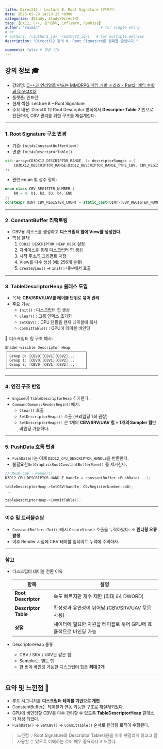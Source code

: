 ```yaml
---
title: DirecX12 | Lecture 8. Root Signature (인프런)
date: 2025-05-28 14:10:23 +0900
categories: [Study, Study\DirectX]
tags: [DX12, C++, 강의정리, inflearn, Rookiss]
author: "rniman"                            # for single entry
# or
# authors: [<author1_id>, <author2_id>]   # for multiple entries
description: "DirectX12 강의 8. Root Signature를 정리한 글입니다."

comments: false # 댓글 기능
---
```


## 강의 정보 🎓

- 강의명: [C++과 언리얼로 만드는 MMORPG 게임 개발 시리즈 - Part2: 게임 수학과 DirectX12](https://www.inflearn.com/course/%EC%96%B8%EB%A6%AC%EC%96%BC-3d-mmorpg-2)
- 플랫폼: 인프런
- 현재 섹션: Lecture 8 – Root Signature
- 주요 내용: DirectX 12 Root Descriptor 방식에서 **Descriptor Table** 기반으로 전환하며, CBV 관리를 위한 구조를 재설계한다.
  
---

### 1. Root Signature 구조 변경

- 기존: `InitAsConstantBufferView()`
- 변경: `InitAsDescriptorTable()`

```cpp
std::array<CD3DX12_DESCRIPTOR_RANGE, 1> descriptorRanges = {
    CD3DX12_DESCRIPTOR_RANGE(D3D12_DESCRIPTOR_RANGE_TYPE_CBV, CBV_REGISTER_COUNT, 0)
};
```

- 관련 enum 및 상수 정의:

```cpp
enum class CBV_REGISTER_NUMBER {
    b0 = 0, b1, b2, b3, b4, END
};
constexpr UINT CBV_REGISTER_COUNT = static_cast<UINT>(CBV_REGISTER_NUMBER::END);
```

---

### 2. ConstantBuffer 리팩토링

- CBV용 리소스를 생성하고 **디스크립터 힙에 View를 생성한다.**
- 핵심 절차:
    1. `D3D12_DESCRIPTOR_HEAP_DESC` 설정
    2. 디바이스를 통해 디스크립터 힙 생성
    3. 시작 주소/인크리먼트 저장
    4. View를 다수 생성 (예: 256개 슬롯)
    5. `CreateView()` → `Init()` 내부에서 호출

---

### 3. TableDescriptorHeap 클래스 도입

- 목적: **CBV/SRV/UAV를 테이블 단위로 묶어 관리**
- 주요 기능:
    - `Init()` : 디스크립터 힙 생성
    - `Clear()` : 그룹 인덱스 초기화
    - `SetCBV()` : CPU 핸들을 현재 테이블에 복사
    - `CommitTable()` : GPU에 테이블 바인딩

📐 디스크립터 힙 구조 예시:

```
Shader-visible Descriptor Heap
┌────────────────────────────────────┐
│ Group 0: [CBV0][CBV1][CBV2]...     │
│ Group 1: [CBV0][CBV1][CBV2]...     │
│ Group 2: [CBV0][CBV1][CBV2]...     │
└────────────────────────────────────┘
```

---

### 4. 엔진 구조 반영

- `Engine`에 `TableDescriptorHeap` 추가한다.
- `CommandQueue::RenderBegin()`에서:
    - `Clear()` 호출
    - `SetDescriptorHeaps()` 호출 (프레임당 1회 권장)
    - `SetDescriptorHeaps()` 은 1개의 **CBV/SRV/UAV 힙 + 1개의 Sampler 힙**만 바인딩 가능하다.

---

### 5. PushData 흐름 변경

- `PushData()`는 이제 `D3D12_CPU_DESCRIPTOR_HANDLE`을 반환한다.
- 불필요한`SetGraphicsRootConstantBufferView()` 를 제거한다.

```cpp
// Mesh.cpp - Render()
D3D12_CPU_DESCRIPTOR_HANDLE handle = constantBuffer->PushData(...);

tableDescriptorHeap->SetCBV(handle, CbvRegisterNumber::b0);
...

tableDescriptorHeap->CommitTable();
```

---

### 이슈 및 트러블슈팅

- `ConstantBuffer::Init()`에서 `CreateView()` 호출을 누락하였다. → **렌더링 오류 발생**
- 이후 Render 시점에 CBV 테이블 업데이트 누락에 주의하자.

---

### 참고

- 디스크립터 테이블 전환 이유
    
    
    | 항목                 | 설명                                                              |
    | -------------------- | ----------------------------------------------------------------- |
    | **Root Descriptor**  | 속도 빠르지만 개수 제한 (최대 64 DWORD)                           |
    | **Descriptor Table** | 확장성과 유연성이 뛰어남 (CBV/SRV/UAV 묶음 사용)                  |
    | **장점**             | 셰이더에 필요한 자원을 테이블로 묶어 GPU에 효율적으로 바인딩 가능 |
- DescriptorHeap 종류
    - CBV / SRV / UAV는 같은 힙
    - Sampler는 별도 힙
    - 한 번에 바인딩 가능한 디스크립터 힙은 **최대 2개**

---

## 요약 및 느낀점 📝

- 루트 시그니처를 **디스크립터 테이블 기반으로 개편**
- ConstantBuffer는 테이블과 연동 가능한 구조로 재설계되었다.
- GPU에 바인딩할 CBV를 다수 관리할 수 있도록 **TableDescriptorHeap** 클래스가 작성 되었다.
- `PushData()` → `SetCBV()` → `CommitTable()` 순서로 렌더링 로직이 수행된다.
> 느낀점 💡
> Root Signature와 Descriptor Table내용을 이후 헷갈리지 않고고
> 잘 사용할 수 있도록 이해하는 것이 매우 중요하다고 느꼈다.
